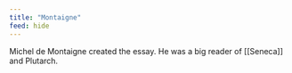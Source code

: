 ```yaml
---
title: "Montaigne"
feed: hide
---
```


Michel de Montaigne created the essay. He was a big reader of [[Seneca]] and Plutarch.